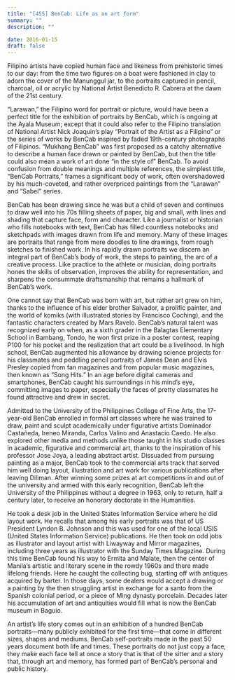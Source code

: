 ```yaml
---
title: "[455] BenCab: Life as an art form"
summary: ""
description: ""

date: 2016-01-15
draft: false
---
```


Filipino artists have copied human face and likeness from prehistoric times to our day: from the time two figures on a boat were fashioned in clay to adorn the cover of the Manunggul jar, to the portraits captured in pencil, charcoal, oil or acrylic by National Artist Benedicto R. Cabrera at the dawn of the 21st century.

“Larawan,” the Filipino word for portrait or picture, would have been a perfect title for the exhibition of portraits by BenCab, which is ongoing at the Ayala Museum; except that it could also refer to the Filipino translation of National Artist Nick Joaquin’s play “Portrait of the Artist as a Filipino” or the series of works by BenCab inspired by faded 19th-century photographs of Filipinos. “Mukhang BenCab” was first proposed as a catchy alternative to describe a human face drawn or painted by BenCab, but then the title could also mean a work of art done “in the style of” BenCab. To avoid confusion from double meanings and multiple references, the simplest title, “BenCab Portraits,” frames a significant body of work, often overshadowed by his much-coveted, and rather overpriced paintings from the “Larawan” and “Sabel” series.

BenCab has been drawing since he was but a child of seven and continues to draw well into his 70s filling sheets of paper, big and small, with lines and shading that capture face, form and character. Like a journalist or historian who fills notebooks with text, BenCab has filled countless notebooks and sketchpads with images drawn from life and memory. Many of these images are portraits that range from mere doodles to line drawings, from rough sketches to finished work. In his rapidly drawn portraits we discern an integral part of BenCab’s body of work, the steps to painting, the arc of a creative process. Like practice to the athlete or musician, doing portraits hones the skills of observation, improves the ability for representation, and sharpens the consummate draftsmanship that remains a hallmark of BenCab’s work.

One cannot say that BenCab was born with art, but rather art grew on him, thanks to the influence of his elder brother Salvador, a prolific painter, and the world of komiks (with illustrated stories by Francisco Coching), and the fantastic characters created by Mars Ravelo. BenCab’s natural talent was recognized early on when, as a sixth grader in the Balagtas Elementary School in Bambang, Tondo, he won first prize in a poster contest, reaping P100 for his pocket and the realization that art could be a livelihood.  In high school, BenCab augmented his allowance by drawing science projects for his classmates and peddling pencil portraits of James Dean and Elvis Presley copied from fan magazines and from popular music magazines, then known as “Song Hits.” In an age before digital cameras and smartphones, BenCab caught his surroundings in his mind’s eye, committing images to paper, especially the faces of pretty classmates he found attractive and drew in secret.

Admitted to the University of the Philippines College of Fine Arts, the 17-year-old BenCab enrolled in formal art classes where he was trained to draw, paint and sculpt academically under figurative artists Dominador Castañeda, Ireneo Miranda, Carlos Valino and Anastacio Caedo. He also explored other media and methods unlike those taught in his studio classes in academic, figurative and commercial art, thanks to the inspiration of his professor Jose Joya, a leading abstract artist. Dissuaded from pursuing painting as a major, BenCab took to the commercial arts track that served him well doing layout, illustration and art work for various publications after leaving Diliman. After winning some prizes at art competitions in and out of the university and armed with this early recognition, BenCab left the University of the Philippines without a degree in 1963, only to return, half a century later, to receive an honorary doctorate in the Humanities.

He took a desk job in the United States Information Service where he did layout work. He recalls that among his early portraits was that of US President Lyndon B. Johnson and this was used for one of the local USIS (United States Information Service) publications. He then took on odd jobs as illustrator and layout artist with Liwayway and Mirror magazines, including three years as illustrator with the Sunday Times Magazine. During this time BenCab found his way to Ermita and Malate, then the center of Manila’s artistic and literary scene in the rowdy 1960s and there made lifelong friends. Here he caught the collecting bug, starting off with antiques acquired by barter. In those days, some dealers would accept a drawing or a painting by the then struggling artist in exchange for a santo from the Spanish colonial period, or a piece of Ming dynasty porcelain. Decades later his accumulation of art and antiquities would fill what is now the BenCab museum in Baguio.

An artist’s life story comes out in an exhibition of a hundred BenCab portraits—many publicly exhibited for the first time—that come in different sizes, shapes and mediums. BenCab self-portraits made in the past 50 years document both life and times. These portraits do not just copy a face, they make each face tell at once a story that is that of the sitter and a story that, through art and memory, has formed part of BenCab’s personal and public history.
